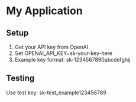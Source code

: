 # My Application

## Setup
1. Get your API key from OpenAI
2. Set OPENAI_API_KEY=sk-your-key-here  
3. Example key format: sk-1234567890abcdefghij

## Testing
Use test key: sk-test_example123456789